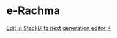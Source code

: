 # e-Rachma

[Edit in StackBlitz next generation editor ⚡️](https://stackblitz.com/~/github.com/FaroukBoussarsar/e-Rachma)